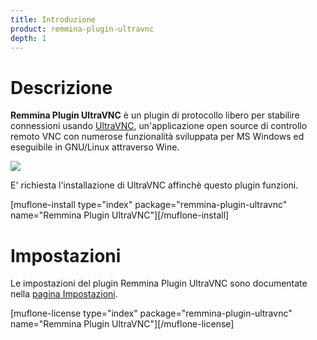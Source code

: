 ```yaml
---
title: Introduzione
product: remmina-plugin-ultravnc
depth: 1
---
```


# Descrizione

**Remmina Plugin UltraVNC** è un plugin di protocollo libero per stabilire connessioni usando [UltraVNC], un'applicazione open source di controllo remoto VNC con numerose funzionalità sviluppata per MS Windows ed eseguibile in GNU/Linux attraverso Wine.

![](/resources/remmina-plugin-ultravnc/archive/latest/italian/general.png?classes=center)

E' richiesta l'installazione di UltraVNC affinchè questo plugin funzioni.

[muflone-install type="index" package="remmina-plugin-ultravnc" name="Remmina Plugin UltraVNC"][/muflone-install]

# Impostazioni
Le impostazioni del plugin Remmina Plugin UltraVNC sono documentate nella [pagina Impostazioni](../settings).

[muflone-license type="index" package="remmina-plugin-ultravnc" name="Remmina Plugin UltraVNC"][/muflone-license]

[UltraVNC]: http://www.uvnc.com/
